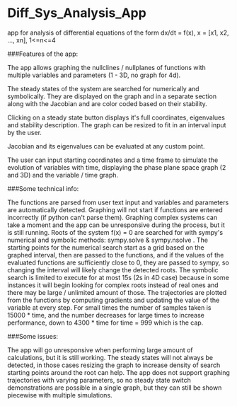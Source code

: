 # Diff_Sys_Analysis_App
app for analysis of differential equations of the form dx/dt = f(x), x = [x1, x2, ..., xn], 1&lt;=n&lt;=4 

###Features of the app:

The app allows graphing the nullclines / nullplanes of functions with multiple variables and parameters (1 - 3D, no graph for 4d).

The steady states of the system are searched for numerically and symbolically. They are displayed on the graph
and in a separate section along with the Jacobian and are color coded based on their stability.

Clicking on a steady state button displays it's full coordinates, eigenvalues and stability description.
The graph can be resized to fit in an interval input by the user.

Jacobian and its eigenvalues can be evaluated at any custom point.

The user can input starting coordinates and a time frame to simulate the evolution of variables with time,
displaying the phase plane space graph (2 and 3D) and the variable / time graph.

###Some technical info:

The functions are parsed from user text input and variables and parameters are automatically detected.
Graphing will not start if functions are entered incorrectly (if python can't parse them).
Graphing complex systems can take a moment and the app can be unresponsive during the process, but it is still running.
Roots of the system f(x) = 0 are searched for with sympy's numerical and symbolic methods: sympy.solve & sympy.nsolve .
The starting points for the numerical search start as a grid based on the graphed interval, then are passed to the functions,
and if the values of the evaluated functions are sufficiently close to 0,
they are passed to sympy, so changing the interval will likely change the detected roots.
The symbolic search is limited to execute for at most 15s (2s in 4D case) because in some instances it will begin looking for complex roots
instead of real ones and there may be large / unlimited amount of those.
The trajectories are plotted from the functions by computing gradients and updating the value of the variable at every step.
For small times the number of samples taken is 15000 * time,
and the number decreases for large times to increase performance, down to 4300 * time for time = 999 which is the cap.

###Some issues:

The app will go unresponsive when performing large amount of calculations, but it is still working.
The steady states will not always be detected,
in those cases resizing the graph to increase density of search starting points around the root can help.
The app does not support graphing trajectories with varying parameters, so no steady state switch demonstrations are possible in a single graph,
but they can still be shown piecewise with multiple simulations.
